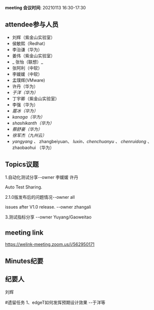 **meeting 会议时间**: 20210113 16:30-17:30

## attendee参与人员
- 刘辉（紫金山实验室）
-  侯敏熙（Redhat） 
- 李治谦（华为） 
- 姜伟（紫金山实验室）
- _ 张怡（联想）_ 
- 张阿利（中软）
- 李媛媛（中软）
- 孟璞辉(VMware) 
- 许丹（华为）
-  _于洋（华为）_   
- 丁宇卿（紫金山实验室）
-  李强（华为）
-  _扈冰（华为）_ 
-    _kanaga（华为）_  
-  _shashikanth（华为）_ 
-  _蔡舒豪（华为）_ 
-  _徐军杰（九州云）_ 
- _yangyang 、_ zhangbeiyuan、 _luxin、chenchuanyu 、_  _chenruidong_ 、zhaobaohui  （华为）

## Topics议题

1.自动化测试分享--owner 李媛媛 许丹

Auto Test Sharing.


2.1.0版发布后的问题情况--owner all

issues after V1.0 release. --owner zhangali


3.测试指标分享 --owner Yuyang/Gaoweitao



## meeting link
https://welink-meeting.zoom.us/j/562950171

## Minutes纪要
## 纪要人
刘辉

#遗留任务
1、edgeT如何发挥预期设计效果 --于洋等
